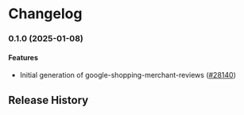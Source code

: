 # Changelog

### 0.1.0 (2025-01-08)

#### Features

* Initial generation of google-shopping-merchant-reviews ([#28140](https://github.com/googleapis/google-cloud-ruby/issues/28140)) 

## Release History
